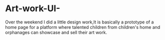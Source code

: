 # Art-work-UI-
Over the weekend I did a little design work,It is basically a prototype of a home page for a platform where talented children from children's home and orphanages can showcase and sell their art work.
